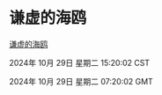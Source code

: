 # 谦虚的海鸥
[谦虚的海鸥](http://219.139.197.74:56308/qxdho/course/base/hotlink/index.php)

2024年 10月 29日 星期二 15:20:02 CST

2024年 10月 29日 星期二 07:20:02 GMT
